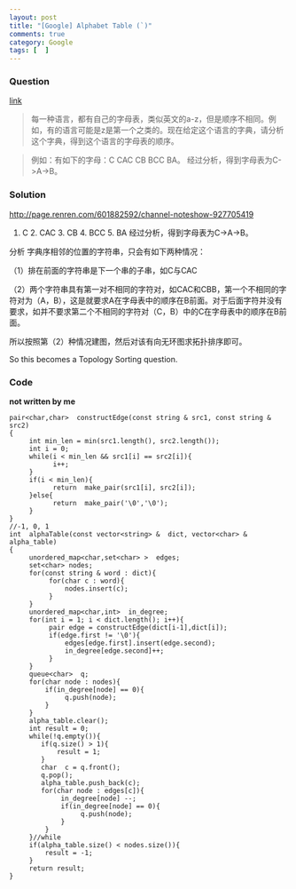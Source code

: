 ```yaml
---
layout: post
title: "[Google] Alphabet Table (`)"
comments: true
category: Google
tags: [  ]
---
```


### Question 

[link](http://blog.sina.com.cn/s/blog_979956cc0101i67x.html)

> 每一种语言，都有自己的字母表，类似英文的a-z，但是顺序不相同。例如，有的语言可能是z是第一个之类的。现在给定这个语言的字典，请分析这个字典，得到这个语言的字母表的顺序。 

> 例如：有如下的字母：C CAC CB BCC BA。 经过分析，得到字母表为C->A->B。

### Solution

http://page.renren.com/601882592/channel-noteshow-927705419

1. C 2. CAC 3. CB 4. BCC 5. BA 经过分析，得到字母表为C->A->B。 

分析 字典序相邻的位置的字符串，只会有如下两种情况： 

（1）排在前面的字符串是下一个串的子串，如C与CAC

（2）两个字符串具有第一对不相同的字符对，如CAC和CBB，第一个不相同的字符对为（A，B），这是就要求A在字母表中的顺序在B前面。对于后面字符并没有要求，如并不要求第二个不相同的字符对（C，B）中的C在字母表中的顺序在B前面。

所以按照第（2）种情况建图，然后对该有向无环图求拓扑排序即可。

So this becomes a Topology Sorting question. 

### Code

__not written by me__

    pair<char,char>  constructEdge(const string & src1, const string & src2)
    {
         int min_len = min(src1.length(), src2.length());
         int i = 0;
         while(i < min_len && src1[i] == src2[i]){
               i++;
         }
         if(i < min_len){
               return  make_pair(src1[i], src2[i]);
         }else{
               return  make_pair('\0','\0');
         }
    }
    //-1, 0, 1
    int  alphaTable(const vector<string> &  dict, vector<char> & alpha_table)
    {
         unordered_map<char,set<char> >  edges;
         set<char> nodes;
         for(const string & word : dict){
              for(char c : word){
                  nodes.insert(c);
              }
         }
         unordered_map<char,int>  in_degree;
         for(int i = 1; i < dict.length(); i++){
              pair edge = constructEdge(dict[i-1],dict[i]);
              if(edge.first != '\0'){
                  edges[edge.first].insert(edge.second);
                  in_degree[edge.second]++;
              }
         }
         queue<char>  q;
         for(char node : nodes){
             if(in_degree[node] == 0){
                  q.push(node);
             }
         }
         alpha_table.clear();
         int result = 0;
         while(!q.empty()){
            if(q.size() > 1){
                result = 1;
            }
            char  c = q.front();
            q.pop();
            alpha_table.push_back(c);
            for(char node : edges[c]){
                 in_degree[node] --;
                 if(in_degree[node] == 0){
                      q.push(node);
                 }
             }
         }//while
         if(alpha_table.size() < nodes.size()){
             result = -1;
         }
         return result;    
    }
